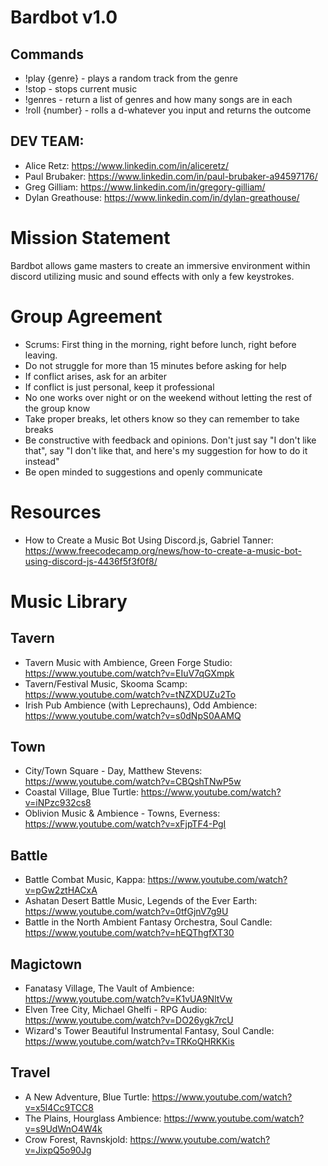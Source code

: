 # Bardbot v1.0

## Commands
- !play {genre} - plays a random track from the genre
- !stop - stops current music
- !genres - return a list of genres and how many songs are in each
- !roll {number} - rolls a d-whatever you input and returns the outcome

## DEV TEAM:
- Alice Retz: https://www.linkedin.com/in/aliceretz/
- Paul Brubaker: https://www.linkedin.com/in/paul-brubaker-a94597176/
- Greg Gilliam: https://www.linkedin.com/in/gregory-gilliam/
- Dylan Greathouse: https://www.linkedin.com/in/dylan-greathouse/


# Mission Statement
Bardbot allows game masters to create an immersive environment within discord utilizing music and sound effects with only a few keystrokes. 


# Group Agreement
- Scrums: First thing in the morning, right before lunch, right before leaving.
- Do not struggle for more than 15 minutes before asking for help
- If conflict arises, ask for an arbiter
- If conflict is just personal, keep it professional
- No one works over night or on the weekend without letting the rest of the group know
- Take proper breaks, let others know so they can remember to take breaks
- Be constructive with feedback and opinions. Don't just say "I don't like that", say "I don't like that, and here's my suggestion for how to do it instead"
- Be open minded to suggestions and openly communicate


# Resources
- How to Create a Music Bot Using Discord.js, Gabriel Tanner: https://www.freecodecamp.org/news/how-to-create-a-music-bot-using-discord-js-4436f5f3f0f8/


# Music Library
## Tavern
- Tavern Music with Ambience, Green Forge Studio: https://www.youtube.com/watch?v=EIuV7qGXmpk
- Tavern/Festival Music, Skooma Scamp: https://www.youtube.com/watch?v=tNZXDUZu2To
- Irish Pub Ambience (with Leprechauns), Odd Ambience: https://www.youtube.com/watch?v=s0dNpS0AAMQ
## Town
- City/Town Square - Day, Matthew Stevens: https://www.youtube.com/watch?v=CBQshTNwP5w
- Coastal Village, Blue Turtle: https://www.youtube.com/watch?v=iNPzc932cs8
- Oblivion Music & Ambience - Towns, Everness: https://www.youtube.com/watch?v=xFjpTF4-PgI
## Battle
- Battle Combat Music, Kappa: https://www.youtube.com/watch?v=pGw2ztHACxA
- Ashatan Desert Battle Music, Legends of the Ever Earth: https://www.youtube.com/watch?v=0tfGjnV7g9U
- Battle in the North Ambient Fantasy Orchestra, Soul Candle: https://www.youtube.com/watch?v=hEQThgfXT30
## Magictown
- Fanatasy Village, The Vault of Ambience: https://www.youtube.com/watch?v=K1vUA9NltVw
- Elven Tree City, Michael Ghelfi - RPG Audio: https://www.youtube.com/watch?v=DO26ygk7rcU
- Wizard's Tower Beautiful Instrumental Fantasy, Soul Candle: https://www.youtube.com/watch?v=TRKoQHRKKis
## Travel
- A New Adventure, Blue Turtle: https://www.youtube.com/watch?v=x5l4Cc9TCC8
- The Plains, Hourglass Ambience: https://www.youtube.com/watch?v=s9UdWnO4W4k
- Crow Forest, Ravnskjold: https://www.youtube.com/watch?v=JixpQ5o90Jg






